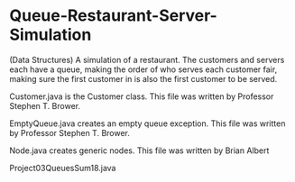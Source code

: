 # Queue-Restaurant-Server-Simulation
(Data Structures) A simulation of a restaurant. The customers and servers each have a queue, making the order of who serves each customer fair, making sure the first customer in is also the first customer to be served.

Customer.java is the Customer class. This file was written by Professor Stephen T. Brower.

EmptyQueue.java creates an empty queue exception. This file was written by Professor Stephen T. Brower.

Node.java creates generic nodes. This file was written by Brian Albert

Project03QueuesSum18.java
